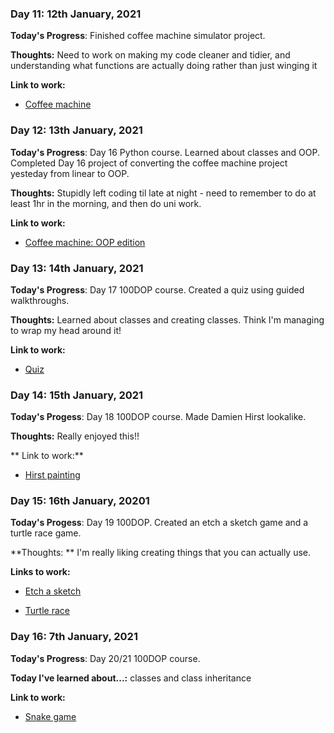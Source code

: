 ### Day 11: 12th January, 2021
**Today's Progress**: Finished coffee machine simulator project.

**Thoughts:** Need to work on making my code cleaner and tidier, and understanding what functions are actually doing rather than just winging it 

**Link to work:**

* [Coffee machine](https://github.com/bethpritchard/100DaysOfCodeBootcamp/tree/master/Day15)

### Day 12: 13th January, 2021
**Today's Progress**: Day 16 Python course. Learned about classes and OOP. Completed Day 16 project of converting the coffee machine project yesteday from linear to OOP.

**Thoughts:** Stupidly left coding til late at night - need to remember to do at least 1hr in the morning, and then do uni work. 

**Link to work:** 

* [Coffee machine: OOP edition](https://github.com/bethpritchard/100DaysOfCodeBootcamp/tree/master/Day16/coffee_machine_oop.py)

### Day 13: 14th January, 2021
**Today's Progress**: Day 17 100DOP course. Created a quiz using guided walkthroughs.

**Thoughts:** Learned about classes and creating classes. Think I'm managing to wrap my head around it!

**Link to work:** 

* [Quiz](https://github.com/bethpritchard/100DaysOfCodeBootcamp/tree/master/Day17)



### Day 14: 15th January, 2021
**Today's Progess**: Day 18 100DOP course. Made Damien Hirst lookalike.

**Thoughts:** Really enjoyed this!!

** Link to work:**

* [Hirst painting](https://github.com/bethpritchard/100DaysOfCodeBootcamp/blob/master/Day18/hirst_painting.py)



### Day 15: 16th January, 20201
**Today's Progess**: Day 19 100DOP. Created an etch a sketch game and a turtle race game. 

**Thoughts: ** I'm really liking creating things that you can actually use.

**Links to work:**

* [Etch a sketch](https://github.com/bethpritchard/100DaysOfCodeBootcamp/blob/master/Day19/etch_a_sketch.py)

* [Turtle race](https://github.com/bethpritchard/100DaysOfCodeBootcamp/blob/master/Day19/turtle_race.py)



### Day 16: 7th January, 2021
**Today's Progress**: Day 20/21 100DOP course. 

**Today I've learned about...:** classes and class inheritance

**Link to work:**

* [Snake game](https://github.com/bethpritchard/100DaysOfCodeBootcamp/blob/master/Day20)


<!-- 

### Day 7: 8th January, 2021
**Today's Progress**: 

**Thoughts:** 

**Link to work:**



 -->
